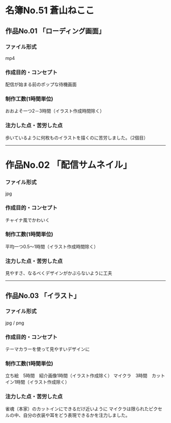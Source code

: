 # 名簿No.51 蒼山ねここ
## 作品No.01 「ローディング画面」

### ファイル形式
mp4

### 作成目的・コンセプト
配信が始まる前のポップな待機画面

### 制作工数(1時間単位)
おおよそ一つ2－3時間（イラスト作成時間除く）

### 注力した点・苦労した点
歩いているように何枚ものイラストを描くのに苦労しました。（2個目）

---

# 作品No.02 「配信サムネイル」

### ファイル形式
jpg

### 作成目的・コンセプト
チャイナ風でかわいく

### 制作工数(1時間単位)
平均一つ0.5～1時間（イラスト作成時間除く）

### 注力した点・苦労した点
見やすさ、なるべくデザインがかぶらないように工夫

---

## 作品No.03 「イラスト」

### ファイル形式
jpg / png

### 作成目的・コンセプト
テーマカラーを使って見やすいデザインに

### 制作工数(1時間単位)
立ち絵　5時間　紹介画像1時間（イラスト作成除く）
マイクラ　3時間　カットイン1時間（イラスト作成除く）

### 注力した点・苦労した点
雀魂（本家）のカットインにできるだけ近いように
マイクラは限られたピクセルの中、自分の衣装や耳をどう表現できるかを注力しました。
